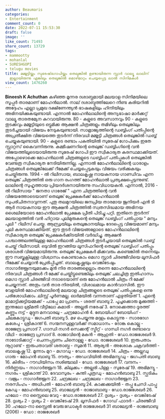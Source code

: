 ```yaml
---
author: Beaumaris
categories:
- Entertainment
comment_count: 0
date: 2022-07-11 15:53:30
draft: false
image: ''
like_count: 71493
share_count: 13729
tags:
- mammootty
- mohanlal
- SURESHGOPI
- telugu movies
title: മമ്മൂട്ടിയ്ക്കും സുരേഷ്‌ഗോപിയ്ക്കും തെലുങ്കിൽ ഉണ്ടായിരുന്ന സ്റ്റാർ വാല്യൂ ലാലിന്
  ഇല്ലായിരുന്നു എങ്കിലും തെലുങ്കിൽ മൊഴിമാറ്റം ചെയ്യപ്പെട്ട ലാൽ സിനിമകൾ
view_count: 1476260
---
```


**Bineesh K Achuthan** കഴിഞ്ഞ മൂന്നര ദശാബ്ധമായി മലയാള സിനിമയിലെ സൂപ്പർ താരമാണ് മോഹൻലാൽ. നാല് ദശാബ്ദത്തിലേറെ നീണ്ട കരിയറിൽ അദ്ദേഹം എല്ലാ പ്രമുഖ ദക്ഷിണേന്ത്യൻ ഭാഷകളിലും ഹിന്ദിയിലും അഭിനയിക്കുകയുണ്ടായി. എന്നാൽ മോഹൻലാലിന്റെ അന്യഭാഷാ മാർക്കറ്റ് വാല്യൂ താരതമ്യേന കുറവായിരുന്നു. 80 - കളുടെ അവസാനവും 90 - കളുടെ തുടക്കവും മമ്മൂട്ടിയുടെ ഒട്ടുമിക്ക ആക്ഷൻ ചിത്രങ്ങളും തമിഴിലും തെലുങ്കിലും തുടർച്ചയായി വിജയം നേടുകയുണ്ടായി. സാമ്രാജ്യത്തിന്റെ ഡബ്ബിംഗ് പതിപ്പിന്റെ അപ്രതീക്ഷിത വിജയത്തെ തുടർന്ന് നിരവധി മമ്മൂട്ടി ചിത്രങ്ങൾ തെലുങ്കിൽ ഡബ്ബ് ചെയ്യുകയുണ്ടായി. 90 - കളുടെ രണ്ടാം പകുതിയിൽ സുരേഷ് ഗോപിക്കും ഇതേ സ്റ്റാറ്റസ് കൈവന്നിരുന്നു. കമ്മീഷണറിന്റെ തെലുങ്ക് ഡബ്ബിംഗിന്റെ വൻ വിജയത്തിലൂടെയായിരുന്നു സുരേഷ് ഗോപി ഈ സ്വീകാര്യത കരസ്ഥമാക്കിയത്. അപ്പോഴൊക്കെ മോഹൻലാൽ ചിത്രങ്ങളുടെ ഡബ്ബിംഗ് പതിപ്പുകൾ തെലുങ്കിൽ വേണ്ടത്ര സ്വീകാര്യത നേടിയിരുന്നില്ല. എന്നാൽ മോഹൻലാലിന്റെ ധാരാളം ചിത്രങ്ങൾ തെലുങ്കിലേക്ക് റീമേക്ക് ചെയ്യപ്പെടുകയും വിജയം വരിക്കുകയും ചെയ്തിരുന്നു. 1994 - ൽ റിലീസായ, ബാലകൃഷ്ണ നായകനായ ഗാണ്ഡീവം എന്ന തെലുങ്ക് ചിത്രത്തിൽ ഒരു ഗാന രംഗത്ത് മോഹൻലാൽ പ്രത്യക്ഷപ്പെടുന്നുണ്ട്. ലാലിന്റെ സുഹൃത്തായ പ്രിയദർശനായിരുന്നു സംവിധായകൻ. എന്നാൽ, 2016 - ൽ റിലീസായ " ജനതാ ഗാരേജ് " എന്ന ചിത്രത്തിന്റെ വൻ വിജയത്തോടെയാണ് തെലുങ്ക് പ്രേക്ഷകർക്ക് മോഹൻലാൽ സുപരിചിതനാവുന്നത്. പുതു തലമുറയിലെ ജനപ്രിയ താരമായ ജൂനിയർ എൻ ടി ആർ നായകനായ ഈ ആക്ഷൻ ചിത്രത്തിൽ സ്വതസിദ്ധമായ അഭിനയ ശൈലിയോടെ മോഹൻലാൽ പ്രേക്ഷക പ്രീതി പിടിച്ചു പറ്റി. ഇതിനെ തുടർന്ന് മലയാളത്തിൽ വൻ ഹിറ്റായ പുലിമുരുകന്റെ തെലുങ്ക് ഡബ്ബിംഗ് പതിപ്പായ " മന്യം പുലി " റിലീസ് ചെയ്തു. ആന്ധ്രയിലും തെലുങ്കാനയിലും ദേദപ്പെട്ട വിജയമാണ് മന്യം പുലി കരസ്ഥമാക്കിയത്. ഈ തുടർ വിജയങ്ങളോടെ മോഹൻലാലിന്റെ സ്വീകാര്യത തെലുങ്ക് പ്രേക്ഷകർക്കിടയിൽ വർദ്ധിച്ചു. ആക്ഷൻ പശ്ചാത്തലത്തിലുള്ള മോഹൻലാൽ ചിത്രങ്ങൾ തുടർച്ചയായി തെലുങ്കിൽ ഡബ്ബ് ചെയ്ത് റിലീസായി. ഒടുവിൽ ഇറങ്ങിയ ലൂസിഫറിന്റെ തെലുങ്ക് ഡബ്ബിംഗ് പതിപ്പും ശരാശരി വിജയമായിരുന്നു. തെലുങ്ക് പ്രേക്ഷകർ മിക്കവരും കണ്ടെങ്കിൽ തന്നെയും ഈ സബ്ജക്റ്റിലുള്ള വിശ്വാസം കൊണ്ടാകാം മെഗാ സ്റ്റാർ ചിരഞ്ജീവിയെ ലൂസിഫർ റീമേക്ക് ചെയ്യാൻ പ്രേരിപ്പിച്ചത്. ബാലകൃഷ്ണയും വെങ്കിടേഷും നാഗാർജ്ജുനയുമടക്കം മുൻ നിര താരങ്ങളെല്ലാം തന്നെ മോഹൻലാലിന്റെ നിരവധി ചിത്രങ്ങൾ റീ മേക്ക് ചെയ്തിട്ടുണ്ടെങ്കിലും തെലുങ്ക് ചലച്ചിത്ര ഇതിഹാസം മെഗാ സ്റ്റാർ ചിരഞ്ജീവി നടാടെയാണ് ഒരു മോഹൻലാൽ ചിത്രം റീ മേക്ക് ചെയ്യുന്നത്. അതും വൻ താര നിരയിൽ, വിശാലമായ കാൻവാസിൽ. ഈ വേളയിൽ മോഹൻലാലിന്റെ മലയാള ചിത്രങ്ങളുടെ തെലുങ്ക് പതിപ്പുകളെ ഒന്നു പരിശോധിക്കാം .ലിസ്റ്റ് പൂർണമല്ല. ഓർമയിൽ വന്നതാണ് എഴുതിയത് 1\. എന്റെ മാമാട്ടിക്കുട്ടിയമ്മക്ക് - പാപ്പേ മാ പ്രാണം - ശരത് ബാബു 2\. പൂച്ചക്കൊരു മൂക്കുത്തി - ഇന്തലോ ശ്രീമതി വീട്ടിലോ കുമാരി - അല്ലരി നരേഷ് 3\. നോക്കെത്താ ദൂരത്ത് കണ്ണും നട്ട് - മുദ്ദുന മനവാരലു - ചന്ദ്രമോഹൻ 4\. ബോയിംഗ് ബോയിംഗ് - ചിലകോട്ടുഡു - ജഗപതി ബാബു 5\. മഴ പെയ്യുന്നു മദ്ദളം കൊട്ടുന്നു - സാരദേഗ കശേപു - ശ്രീകാന്ത് 6\. സന്മനസുള്ളവർക്ക് സമാധാനം - ദോങ്ക കൊല്ലു - രാജേന്ദ്ര പ്രസാദ് 7\. ഗാന്ധി നഗർ സെക്കന്റ് സ്ട്രീറ്റ് - ഗാന്ധി നഗർ രണ്ടാവെ വീഥി - രാജേന്ദ്ര പ്രസാദ് 8\. രാജാവിന്റെ മകൻ - ആഹുതി - ഡോ.രാജശേഖർ 9\. നാടോടിക്കാറ്റ് - ചെന്നപ്പട്ടണം ചിനൊള്ളു - ഡോ. രാജശേഖർ 10\. ഇരുപതാം നൂറ്റാണ്ട് - ഇരുപതാവത് ശതാബ്ധ - സുമൻ 11\. ആര്യൻ - അശോക ചക്രവർത്തി - ബാലകൃഷ്ണ 12\. മൂന്നാം മുറ - മഗാഡു - ഡോ. രാജശേഖർ 14\. ചിത്രം - അല്ലഡു ഗാരു - മോഹൻ ബാബു 15\. ദൗത്യം - അഡവിയിൽ അഭിമന്യുഡു - ജഗപതി ബാബു 16\. കിരീടം - റൗഡിയിസം നശിഞ്ചാലി - ഡോ. രാജശേഖർ 17\. വന്ദനം - നിർണ്ണയം - നാഗാർജ്ജുന 18\. കിലുക്കം - അല്ലരി പിള്ള - സുരേഷ് 19\. അഭിമന്യു - നഗരം - ശ്രീകാന്ത് 20\. ദേവാസുരം - കുന്തി പുത്രഡു - മോഹൻബാബു 21\. സ്ഫടികം - വജ്രം - നാഗാർജ്ജുന 22\. ചന്ദ്രലേഖ - ചന്ദ്രലേഖ - നാഗാർജ്ജുന 23\. നരസിംഹം - അധിപതി - മോഹൻ ബാബു 24\. കാക്കക്കുയിൽ - തപ്പു ചേസി പാപ്പു കേഡു - മോഹൻബാബു 25\. ബാലേട്ടൻ - രാജാബാബു - ഡോ.രാജശേഖർ 26\. ഹലോ - നാ സ്റ്റൈലെ വേറു - ഡോ.രാജശേഖർ 27\. ദൃശ്യം - ദൃശ്യം - വെങ്കിടേഷ് 28\. ദൃശ്യം 2 - ദൃശ്യം 2 - വെങ്കിടേഷ് 29\. ലൂസിഫർ - ഗോഡ് ഫാദർ - ചിരഞ്ജീവി 30 .ഹലോ-നാ സ്റ്റൈൽ വേരു:ഡോക്ടർ രാജശേഖർ 31 ബാലേട്ടൻ - രാജബാബു (2006) - ഡോ : രാജശേഖർ